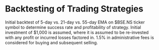 # Backtesting of Trading Strategies

Initial backtest of 5-day vs. 21-day vs. 55-day EMA on $BSE.NS ticker symbol to determine success rate and profitability of strategy. Initial investment of $1,000 is assumed, where it is assumed to be re-invested with any profit or incurred losses factored in. 1.5% in administrative fees is considered for buying and subsequent selling.
